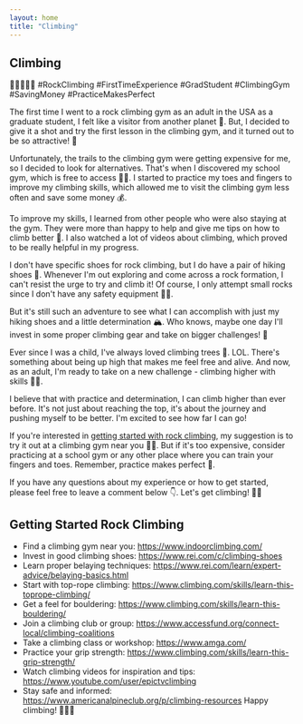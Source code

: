 ```yaml
---
layout: home
title: "Climbing"
---
```


## Climbing

🧗‍♀️🌄🏋️‍♂️ #RockClimbing #FirstTimeExperience #GradStudent #ClimbingGym #SavingMoney #PracticeMakesPerfect

The first time I went to a rock climbing gym as an adult in the USA as a graduate student, I felt like a visitor from another planet 🚀. But, I decided to give it a shot and try the first lesson in the climbing gym, and it turned out to be so attractive! 💪

Unfortunately, the trails to the climbing gym were getting expensive for me, so I decided to look for alternatives. That's when I discovered my school gym, which is free to access 🏋️‍♂️. I started to practice my toes and fingers to improve my climbing skills, which allowed me to visit the climbing gym less often and save some money 💰.

To improve my skills, I learned from other people who were also staying at the gym. They were more than happy to help and give me tips on how to climb better 🧐. I also watched a lot of videos about climbing, which proved to be really helpful in my progress.

I don't have specific shoes for rock climbing, but I do have a pair of hiking shoes 👟. Whenever I'm out exploring and come across a rock formation, I can't resist the urge to try and climb it! Of course, I only attempt small rocks since I don't have any safety equipment 🙅‍♀️.

But it's still such an adventure to see what I can accomplish with just my hiking shoes and a little determination 🏔️. Who knows, maybe one day I'll invest in some proper climbing gear and take on bigger challenges! 🤞

Ever since I was a child, I've always loved climbing trees 🌳. LOL. There's something about being up high that makes me feel free and alive. And now, as an adult, I'm ready to take on a new challenge - climbing higher with skills 🧗‍♀️.

I believe that with practice and determination, I can climb higher than ever before. It's not just about reaching the top, it's about the journey and pushing myself to be better. I'm excited to see how far I can go!

If you're interested in [getting started with rock climbing](https://www.rei.com/learn/expert-advice/getting-started-rock-climbing.html), my suggestion is to try it out at a climbing gym near you 🧗‍♀️. But if it's too expensive, consider practicing at a school gym or any other place where you can train your fingers and toes. Remember, practice makes perfect 🙌.

If you have any questions about my experience or how to get started, please feel free to leave a comment below 👇. Let's get climbing! 🧗‍♂️


## Getting Started Rock Climbing

- Find a climbing gym near you: https://www.indoorclimbing.com/
- Invest in good climbing shoes: https://www.rei.com/c/climbing-shoes
- Learn proper belaying techniques: https://www.rei.com/learn/expert-advice/belaying-basics.html
- Start with top-rope climbing: https://www.climbing.com/skills/learn-this-toprope-climbing/
- Get a feel for bouldering: https://www.climbing.com/skills/learn-this-bouldering/
- Join a climbing club or group: https://www.accessfund.org/connect-local/climbing-coalitions
- Take a climbing class or workshop: https://www.amga.com/
- Practice your grip strength: https://www.climbing.com/skills/learn-this-grip-strength/
- Watch climbing videos for inspiration and tips: https://www.youtube.com/user/epictvclimbing
- Stay safe and informed: https://www.americanalpineclub.org/p/climbing-resources
Happy climbing! 🧗‍♀️🌄




